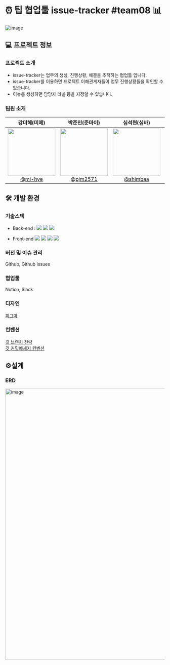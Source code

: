 # ⏰ 팁 협업툴 issue-tracker #team08 📊

![image](https://github.com/codesquad-masters2024-team08/issue-tracker/assets/57825133/ad4ec482-7d71-42a2-8d50-dfd1c91e7328)

## 💻 프로젝트 정보

### 프로젝트 소개

- issue-tracker는 업무의 생성, 진행상황, 해결을 추적하는 협업툴 입니다.
- issue-tracker를 이용하면 프로젝트 이해관계자들이 업무 진행상황들을 확인할 수 있습니다.
- 이슈를 생성하면 담당자 라벨 등을 지정할 수 있습니다.

### 팀원 소개

<table>
<thead>
<tr>
<th align="center"><strong>강미혜(미메)</strong></th>
<th align="center"><strong>박준민(준마이)</strong></th>
<th align="center"><strong>심석현(심바)</strong></th>
<th align="center"><strong>이수현(망고)</strong></th>
</tr>
</thead>
<tbody>
<tr>
<td align="center"><a href="https://github.com/mi-hye"><img src="https://avatars.githubusercontent.com/u/57440192?v=4" height="150" width="150" style="max-width: 100%;"> <br> @mi-hye</a></td>
<td align="center"><a href="https://github.com/pjm2571"><img src="https://avatars.githubusercontent.com/u/97939207?v=4" height="150" width="150" style="max-width: 100%;"> <br> @pjm2571</a></td>
<td align="center"><a href="https://github.com/shimbaa"><img src="https://avatars.githubusercontent.com/u/85946481?v=4" height="150" width="150" style="max-width: 100%;"> <br> @shimbaa</a></td>
<td align="center"><a href="https://github.com/growth-mango"><img src="https://avatars.githubusercontent.com/u/57825133?s=96&v=4" height="150" width="150" style="max-width: 100%;"> <br> @growth-mango</a></td>
</tr>
</tbody>
</table>

## 🛠️ 개발 환경

### 기술스택

- Back-end :
  <img src="https://img.shields.io/badge/java-007396?style=for-the-badge&logo=java&logoColor=white">
  <img src="https://img.shields.io/badge/springboot-6DB33F?style=for-the-badge&logo=springboot&logoColor=white">
  <img src="https://img.shields.io/badge/mysql-4479A1?style=for-the-badge&logo=mysql&logoColor=white">

- Front-end
  <img src="https://img.shields.io/badge/createreactapp-09D3AC?style=for-the-badge&logo=createreactapp&logoColor=white">
  <img src="https://img.shields.io/badge/reactquery-FF4154?style=for-the-badge&logo=reactquery&logoColor=white">
  <img src="https://img.shields.io/badge/tailwindcss-06B6D4?style=for-the-badge&logo=tailwindcss&logoColor=white">
  <img src="https://img.shields.io/badge/typescript-3178C6?style=for-the-badge&logo=typescript&logoColor=white">

### 버전 및 이슈 관리

Github, Github Issues

### 협업툴

Notion, Slack

### 디자인

<a href="https://www.figma.com/file/Mx4mDJGfRZZ5wdoBWFw5UX/FE_%EC%9D%B4%EC%8A%88%ED%8A%B8%EB%9E%98%EC%BB%A4?type=design&node-id=32-242&mode=design">피그마</a><br>

### 컨벤션

<a href="https://motley-satin-81e.notion.site/9dcb83e4c07e4e8f8dcd793ada1a78d1?pvs=4">깃 브랜치 전략</a><br>
<a href="https://motley-satin-81e.notion.site/Git-9b5e490834234e83849dc70fd8d529eb?pvs=4">깃 커밋메세지 컨벤션</a>

## ⚙️설계

### ERD

<a href="https://dbdiagram.io/d/6624809203593b6b6186b126"><img width="857" alt="image" src="https://github.com/codesquad-masters2024-team08/issue-tracker/assets/57825133/a5f46e53-adab-4cb3-a582-83dfbfe39b0b">
